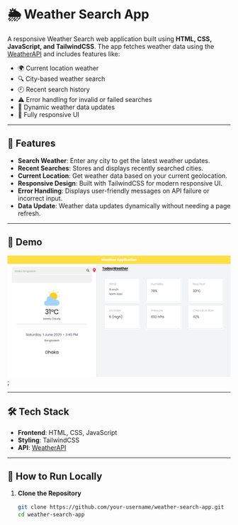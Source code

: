 # 🌦️ Weather Search App

A responsive Weather Search web application built using **HTML, CSS, JavaScript, and TailwindCSS**. The app fetches weather data using the [WeatherAPI](https://www.weatherapi.com/) and includes features like:

- 🌍 Current location weather
- 🔍 City-based weather search
- 🕘 Recent search history
- ⚠️ Error handling for invalid or failed searches
- 🔄 Dynamic weather data updates
- 📱 Fully responsive UI

---

## 🚀 Features

- **Search Weather**: Enter any city to get the latest weather updates.
- **Recent Searches**: Stores and displays recently searched cities.
- **Current Location**: Get weather data based on your current geolocation.
- **Responsive Design**: Built with TailwindCSS for modern responsive UI.
- **Error Handling**: Displays user-friendly messages on API failure or incorrect input.
- **Data Update**: Weather data updates dynamically without needing a page refresh.

---

## 📸 Demo

![Weather App Demo](./img/screencapture-weather-application-three-pi-vercel-app-2025-05-31-14_16_19.png); 

---

## 🛠️ Tech Stack

- **Frontend**: HTML, CSS, JavaScript
- **Styling**: TailwindCSS
- **API**: [WeatherAPI](https://www.weatherapi.com/)

---

## 🔧 How to Run Locally

1. **Clone the Repository**
   ```bash
   git clone https://github.com/your-username/weather-search-app.git
   cd weather-search-app
